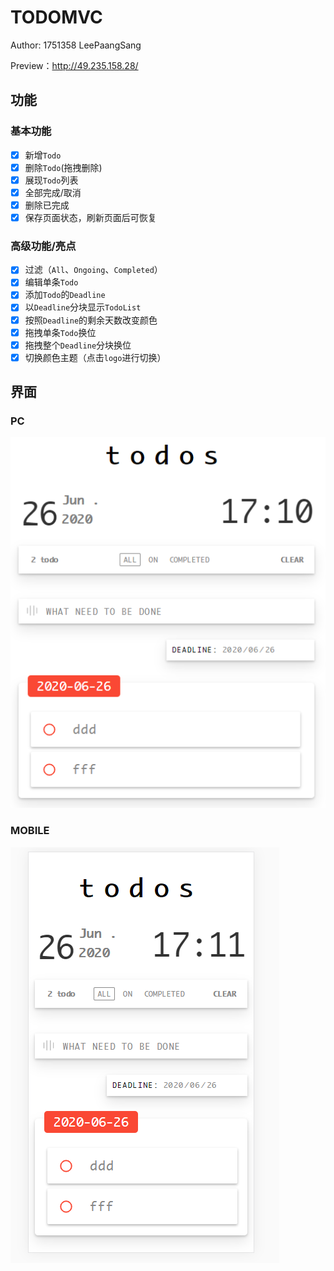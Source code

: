 # TODOMVC

Author: 1751358 LeePaangSang

Preview：http://49.235.158.28/

## 功能
### 基本功能

- [x] 新增`Todo`
- [x] 删除`Todo`(拖拽删除)
- [x] 展现`Todo`列表
- [x] 全部完成/取消
- [x] 删除已完成
- [x] 保存页面状态，刷新页面后可恢复

### 高级功能/亮点

- [x] 过滤（`All`、`Ongoing`、`Completed`）
- [x] 编辑单条`Todo`
- [x] 添加`Todo`的`Deadline`
- [x] 以`Deadline`分块显示`TodoList`
- [x] 按照`Deadline`的剩余天数改变颜色
- [x] 拖拽单条`Todo`换位
- [x] 拖拽整个`Deadline`分块换位
- [x] 切换颜色主题（点击`logo`进行切换）

## 界面

### PC

![](img/ui.png)

### MOBILE

![](img/ui_mobile.png)